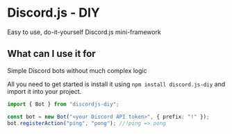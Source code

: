 # Discord.js - DIY

Easy to use, do-it-yourself Discord.js mini-framework

## What can I use it for

Simple Discord bots without much complex logic

All you need to get started is install it using `npm install discord.js-diy` and import it into your project.

```ts
import { Bot } from "discordjs-diy";

const bot = new Bot("<your Discord API token>", { prefix: "!" });
bot.registerAction("ping", "pong"); //!ping => pong
```

